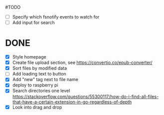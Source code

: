 #TODO

- [ ] Specify which fsnotify events to watch for
- [ ] Add input for search

# DONE

- [x] Style homepage
- [x] Create file upload section, see https://convertio.co/epub-converter/
- [x] Sort files by modified data
- [ ] Add loading text to button
- [x] Add "new" tag next to file name
- [x] deploy to raspberry pi
- [x] Search directories one level https://stackoverflow.com/questions/55300117/how-do-i-find-all-files-that-have-a-certain-extension-in-go-regardless-of-depth
- [x] Look into drag and drop
